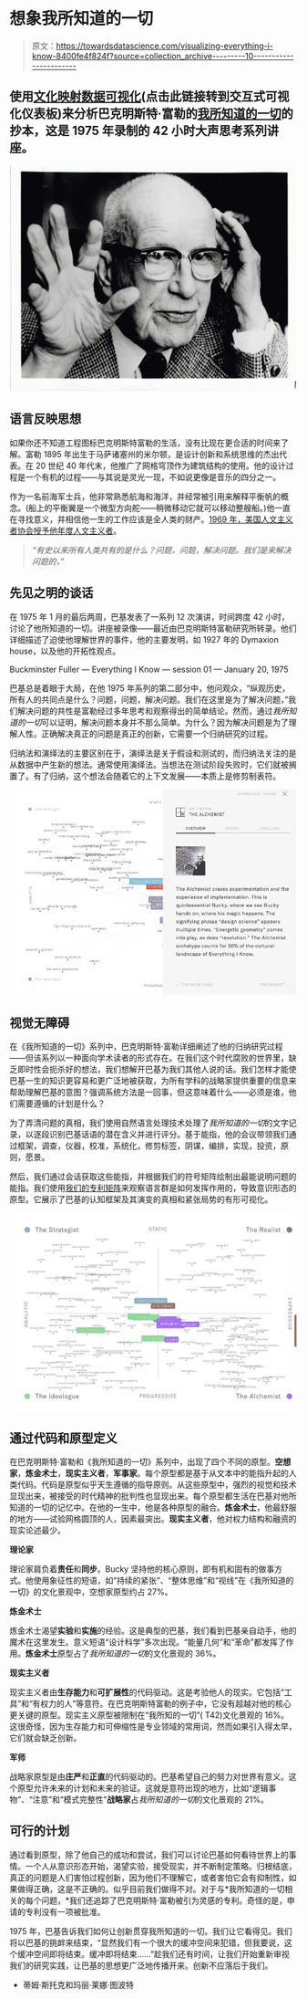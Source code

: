 # 想象我所知道的一切

> 原文：<https://towardsdatascience.com/visualizing-everything-i-know-8400fe4f824f?source=collection_archive---------10----------------------->

## 使用[文化映射数据可视化](https://everythingiknow.scenariodna.com/culture-map/)(点击此链接转到交互式可视化仪表板)来分析巴克明斯特·富勒的[我所知道的一切](https://www.bfi.org/about-fuller/resources/everything-i-know)的抄本，这是 1975 年录制的 42 小时大声思考系列讲座。

![](img/07cda408ca22ff4d6503b24c180ef053.png)

## 语言反映思想

如果你还不知道工程图标巴克明斯特富勒的生活，没有比现在更合适的时间来了解。富勒 1895 年出生于马萨诸塞州的米尔顿，是设计创新和系统思维的杰出代表。在 20 世纪 40 年代末，他推广了网格穹顶作为建筑结构的使用。他的设计过程是一个有机的过程——与其说是灵光一现，不如说更像是音乐的四分之一。

作为一名前海军士兵，他非常熟悉航海和海洋，并经常被引用来解释平衡帆的概念。(船上的平衡翼是一个微型方向舵——稍微移动它就可以移动整艘船。)他一直在寻找意义，并相信他一生的工作应该是全人类的财产。[1969 年，美国人文主义者协会授予他年度人文主义者](http://simbeck-hampson.blogspot.com/2013/01/richard-buckminster-fuller-1969.html)。

> *“有史以来所有人类共有的是什么？问题，问题，解决问题。我们是来解决问题的，”*

## 先见之明的谈话

在 1975 年 1 月的最后两周，巴基发表了一系列 12 次演讲，时间跨度 42 小时，讨论了他所知道的一切。讲座被录像——最近由巴克明斯特富勒研究所转录。他们详细描述了迫使他理解世界的事件，他的主要发明，如 1927 年的 Dymaxion house，以及他的开拓性观点。

Buckminster Fuller — Everything I Know — session 01 — January 20, 1975

巴基总是着眼于大局，在他 1975 年系列的第二部分中，他问观众，“纵观历史，所有人的共同点是什么？问题，问题，解决问题。我们在这里是为了解决问题，”我们解决问题的共性是富勒经过多年思考和观察得出的简单结论。然而，通过*我所知道的一切*可以证明，解决问题本身并不那么简单。为什么？因为解决问题是为了理解人性。正确解决真正的问题是真正的创新，它需要一个归纳研究的过程。

归纳法和演绎法的主要区别在于，演绎法是关于假设和测试的，而归纳法关注的是从数据中产生新的想法。通常使用演绎法。当想法在测试阶段失败时，它们就被搁置了。有了归纳，这个想法会随着它的上下文发展——本质上是修剪制表符。

![](img/95eaeaf1c81724e6696a295d9d94714b.png)

## 视觉无障碍

在《我所知道的一切》系列中，巴克明斯特·富勒详细阐述了他的归纳研究过程——但该系列以一种面向学术读者的形式存在。在我们这个时代腐败的世界里，缺乏即时性会扼杀好的想法，我们想解开巴基为我们其他人说的话。我们怎样才能使巴基一生的知识更容易和更广泛地被获取，为所有学科的战略家提供重要的信息来帮助理解巴基的意图？强调系统方法是一回事，但这意味着什么——必须是谁，他们需要遵循的计划是什么？

为了弄清问题的真相，我们使用自然语言处理技术处理了*我所知道的一切*的文字记录，以逐段识别巴基话语的潜在含义并进行评分。基于能指，他的会议带领我们通过框架，调查，仪器，校准，系统化，修剪标签，阴谋，编排，实现，投资，原则，愿景。

然后，我们通过会话获取这些能指，并根据我们的符号矩阵绘制出最能说明问题的能指。我们使用[我们的专利矩阵](http://patft.uspto.gov/netacgi/nph-Parser?Sect2=PTO1&Sect2=HITOFF&p=1&u=/netahtml/PTO/search-bool.html&r=1&f=G&l=50&d=PALL&RefSrch=yes&Query=PN/9002755)来观察语言群是如何发挥作用的，导致意识形态的原型。它展示了巴基的认知框架及其演变的真相和紧张局势的有形可视化。

![](img/d04c92f1a6a98a4fd078408c4f22dc65.png)

## 通过代码和原型定义

在巴克明斯特·富勒和《我所知道的一切》系列中，出现了四个不同的原型。**空想家**，**炼金术士**，**现实主义者**，**军事家**。每个原型都是基于从文本中的能指升起的人类代码。代码是原型似乎天生遵循的指导原则。从这些原型中，强烈的视觉和技术显现出来，被接受的时代精神的批判性也显现出来。每个原型都生活在巴基对他所知道的一切的记忆中。在他的一生中，他是各种原型的融合。**炼金术士**，他最舒服的地方——试验网格圆顶的人，因素最突出。**现实主义者**，他对权力结构和融资的现实论述最少。

**理论家**

理论家肩负着**责任**和**同步**。Bucky 坚持他的核心原则，即有机和固有的做事方式。他使用象征性的短语，如“持续的紧张”、“整体思维”和“视线”在《我所知道的一切》的文化景观中，空想家原型约占 27%。

**炼金术士**

炼金术士渴望**实验**和**实施**的经验。这是典型的巴基，我们看到巴基亲自动手，他的魔术在这里发生。意义短语“设计科学”多次出现。“能量几何”和“革命”都发挥了作用。**炼金术士**原型占了*我所知道的一切*的文化景观的 36%。

**现实主义者**

现实主义者由**生存能力**和**可扩展性**的代码驱动。这是考验他人的现实。它包括“工具”和“有权力的人”等意符。在巴克明斯特富勒的例子中，它没有超越对他的核心更关键的原型。现实主义原型被限制在“我所知的一切”( T42)文化景观的 16%。这很奇怪，因为生存能力和可伸缩性是专业领域的常用词，然而如果引入得太早，它们就会缺乏创新。

**军师**

战略家原型是由**庄严**和**正直**的代码驱动的。巴基希望自己的努力对世界有意义。这个原型允许未来的计划和未来的验证。这就是意符出现的地方，比如“逻辑事物”、“注意”和“模式完整性”**战略家**占*我所知道的一切*的文化景观的 21%。

## 可行的计划

通过看到原型，除了他自己的成功和尝试，我们可以讨论巴基如何看待世界上的事情。一个人从意识形态开始，渴望实验，接受现实，并不断制定策略。归根结底，真正的问题是人们害怕过程创新，因为他们不理解它，或者害怕它会有抑制性，如果做得正确，这是不正确的。似乎目前我们做得不对。对于与*我所知道的一切相关的每个问题，*我们还追踪了巴克明斯特·富勒被引为灵感的专利。奇怪的是，申请的专利没有一项被批准。

1975 年，巴基告诉我们如何让创新贯穿我所知道的一切。我们让它看得见。我们将以巴基的挑衅来结束，“显然我们有一个很大的缓冲空间来犯错，但我要说，这个缓冲空间即将结束。缓冲即将结束……”趁我们还有时间，让我们开始重新审视我们的研究实践，让巴基的思想更广泛地传播开来。创新不应落后于我们。

*   蒂姆·斯托克和玛丽·莱娜·图波特